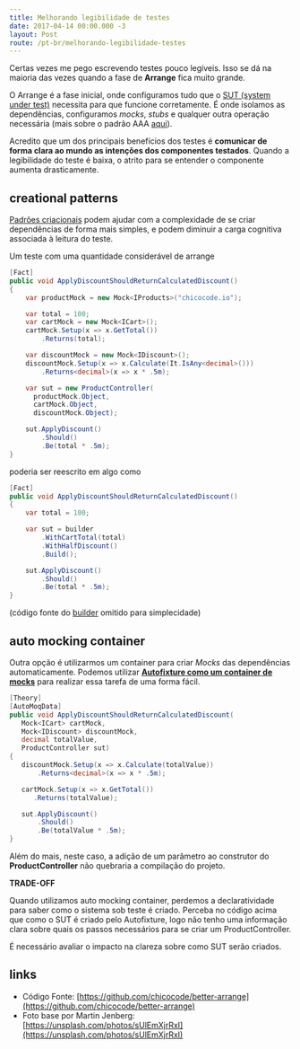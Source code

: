 ```yaml
---
title: Melhorando legibilidade de testes
date: 2017-04-14 00:00.000 -3
layout: Post
route: /pt-br/melhorando-legibilidade-testes
---
```


Certas vezes me pego escrevendo testes pouco legíveis. Isso se dá na maioria das vezes quando a fase de **Arrange** fica muito grande.

O Arrange é a fase inicial, onde configuramos tudo que o [SUT (system under test)](https://en.wikipedia.org/wiki/System_under_test) necessita para que funcione corretamente. É onde isolamos as dependências, configuramos _mocks_, _stubs_ e qualquer outra operação necessária (mais sobre o padrão AAA [aqui](https://www.lambda3.com.br/2010/08/testando-com-aaa-arrange-act-assert/)).

Acredito que um dos principais benefícios dos testes é **comunicar de forma clara ao mundo as intenções dos componentes testados**. Quando a legibilidade do teste é baixa, o atrito para se entender o componente aumenta drasticamente.

## creational patterns

[Padrões criacionais](https://en.wikipedia.org/wiki/Creational_pattern) podem ajudar com a complexidade de se criar dependências de forma mais simples, e podem diminuir a carga cognitiva associada à leitura do teste.

Um teste com uma quantidade considerável de arrange
``` cs
[Fact]
public void ApplyDiscountShouldReturnCalculatedDiscount()
{
    var productMock = new Mock<IProducts>("chicocode.io");

    var total = 100;
    var cartMock = new Mock<ICart>();
    cartMock.Setup(x => x.GetTotal())
        .Returns(total);

    var discountMock = new Mock<IDiscount>();
    discountMock.Setup(x => x.Calculate(It.IsAny<decimal>()))
        .Returns<decimal>(x => x * .5m);

    var sut = new ProductController(
      productMock.Object,
      cartMock.Object,
      discountMock.Object);

    sut.ApplyDiscount()
        .Should()
        .Be(total * .5m);
}
```

poderia ser reescrito em algo como
``` cs
[Fact]
public void ApplyDiscountShouldReturnCalculatedDiscount()
{
    var total = 100;

    var sut = builder
        .WithCartTotal(total)
        .WithHalfDiscount()
        .Build();

    sut.ApplyDiscount()
        .Should()
        .Be(total * .5m);
}
```
(código fonte do [builder](https://github.com/chicocode/better-arrange/blob/builder-pattern/Test/Builder/ProductControllerBuilder.cs) omitido para simplecidade)

## auto mocking container

Outra opção é utilizarmos um container para criar _Mocks_ das dependências automaticamente. Podemos utilizar [**Autofixture como um container de mocks**](http://blog.ploeh.dk/2010/08/19/AutoFixtureasanauto-mockingcontainer/) para realizar essa tarefa de uma forma fácil.
``` cs
[Theory]
[AutoMoqData]
public void ApplyDiscountShouldReturnCalculatedDiscount(
   Mock<ICart> cartMock,
   Mock<IDiscount> discountMock,
   decimal totalValue,
   ProductController sut)
{
   discountMock.Setup(x => x.Calculate(totalValue))
       .Returns<decimal>(x => x * .5m);

   cartMock.Setup(x => x.GetTotal())
      .Returns(totalValue);

   sut.ApplyDiscount()
       .Should()
       .Be(totalValue * .5m);
}
```

Além do mais, neste caso, a adição de um parâmetro ao construtor do **ProductController** não quebraria a compilação do projeto.

<div class="tip">
  <strong>TRADE-OFF</strong>
  <p>
    Quando utilizamos auto mocking container, perdemos a declaratividade para saber como o sistema  sob teste é criado. Perceba no código acima que como o SUT é criado pelo Autofixture, logo não tenho uma informação clara sobre quais os passos necessários para se criar um ProductController.
  </p>
  <p>
    É necessário avaliar o impacto na clareza sobre como SUT serão criados.
  </p>
</div>

## links
* Código Fonte: [https://github.com/chicocode/better-arrange](https://github.com/chicocode/better-arrange)
* Foto base por Martin Jenberg: [https://unsplash.com/photos/sUlEmXjrRxI](https://unsplash.com/photos/sUlEmXjrRxI)
